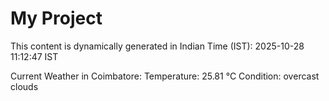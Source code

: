 # My Project

This content is dynamically generated in Indian Time (IST): 2025-10-28 11:12:47 IST


Current Weather in Coimbatore:
Temperature: 25.81 °C
Condition: overcast clouds
